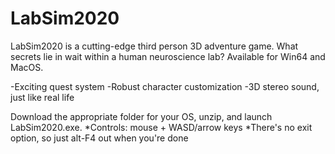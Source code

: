 # LabSim2020
LabSim2020 is a cutting-edge third person 3D adventure game. What secrets lie in wait within a human neuroscience lab? Available for Win64 and MacOS.

-Exciting quest system
-Robust character customization
-3D stereo sound, just like real life


Download the appropriate folder for your OS, unzip, and launch LabSim2020.exe.
*Controls: mouse + WASD/arrow keys
*There's no exit option, so just alt-F4 out when you're done
